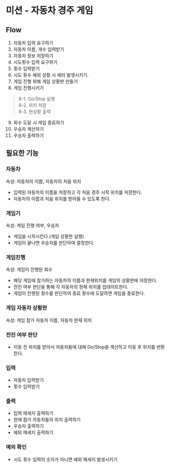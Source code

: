 # 미션 - 자동차 경주 게임

## Flow
1. 자동차 입력 요구하기
2. 자동차 이름, 개수 입력받기 
3. 자동차 정보 저장하기
4. 시도횟수 입력 요구하기
5. 횟수 입력받기
6. 시도 횟수 예외 상황 시 에러 발생시키기.
7. 게임 진행 위해 게임 상황판 만들기
8. 게임 진행시키기
> 8-1. Go/Stop 실행   
8-2. 위치 저장   
8-3. 현상황 출력
9. 회수 도달 시 게임 종료하기
10. 우승자 계산하기
11. 우승자 출력하기



## 필요한 기능

### 자동차
속성: 자동차의 이름, 자동차의 처음 위치
- 입력된 자동차의 이름을 저장하고 각 처음 경주 시작 위치를 저장한다.
- 자동차의 이름과 처음 위치를 받아올 수 있도록 한다.

### 게임기
속성: 게임 진행 여부, 우승자
- 게임을 시작시킨다.(게임 상황판 실행)
- 게임이 끝나면 우승자를 판단하여 결정한다.

### 게임진행
속성: 게임이 진행된 회수
- 해당 게임에 참가하는 자동차의 이름과 현재위치를 게임의 상황판에 저장한다.
- 전진 여부 판단을 통해 각 자동차의 현재 위치를 업데이트한다.
- 게임이 진행된 횟수를 판단하여 종료 횟수에 도달하면 게임을 종료한다.

### 게임 자동차 상황판
속성: 게임 참가 자동차 이름, 자동차 현재 위치

### 전진 여부 판단
- 이동 전 위치를 받아서 자동차들에 대해 Go/Stop을 계산하고 이동 후 위치를 반환한다.

### 입력
- 자동차 입력받기
- 횟수 입력받기

### 출력
- 입력 메세지 출력하기
- 현재 참가 자동차들의 위치 출력하기
- 우승자 출력하기
- 예외 메세지 출력하기

### 예외 확인
- 시도 횟수 입력이 숫자가 아니면 예외 메세지 발생시키기